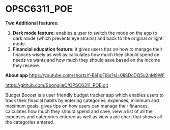 # OPSC6311_POE

**Two Additional features:**

1. **Dark mode feature:** enables a user to switch the mode on the app to dark mode (which prevents eye strains) and back to the original or light mode.
2. **Financial education feature:** it gives users tips on how to manage their finances wisely as well as calculates how much they should spend on needs vs wants and how much they should save based on the income they receive.

**About app**
https://youtube.com/shorts/f-Bl4pjFjSs?si=0IiSDcDQ5u2nM9WF

https://github.com/SbongileC/OPSC6311_POE.git

Budget Booost is a user friendly budget tracker app which enables users to track their finacial habits by entering categories, expenses, minimum and maximum goals, gives tips on how users can manage their finances, calculates how much they should spend and save, view a list of all the expenses and categories entered as well as view a pie chart that shows all the categories entered. 
